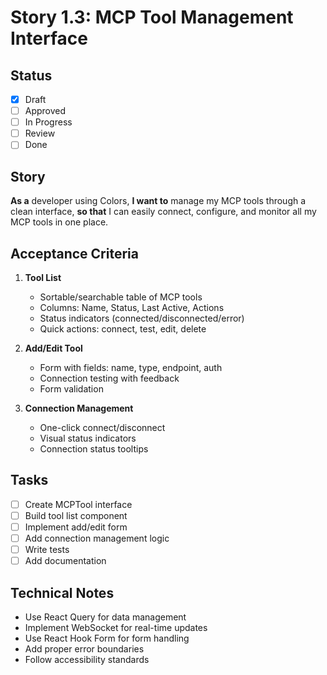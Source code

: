 # Story 1.3: MCP Tool Management Interface

## Status

- [x] Draft
- [ ] Approved
- [ ] In Progress
- [ ] Review
- [ ] Done

## Story

**As a** developer using Colors,
**I want to** manage my MCP tools through a clean interface,
**so that** I can easily connect, configure, and monitor all my MCP tools in one place.

## Acceptance Criteria

1. **Tool List**
   - Sortable/searchable table of MCP tools
   - Columns: Name, Status, Last Active, Actions
   - Status indicators (connected/disconnected/error)
   - Quick actions: connect, test, edit, delete

2. **Add/Edit Tool**
   - Form with fields: name, type, endpoint, auth
   - Connection testing with feedback
   - Form validation

3. **Connection Management**
   - One-click connect/disconnect
   - Visual status indicators
   - Connection status tooltips

## Tasks

- [ ] Create MCPTool interface
- [ ] Build tool list component
- [ ] Implement add/edit form
- [ ] Add connection management logic
- [ ] Write tests
- [ ] Add documentation

## Technical Notes

- Use React Query for data management
- Implement WebSocket for real-time updates
- Use React Hook Form for form handling
- Add proper error boundaries
- Follow accessibility standards
